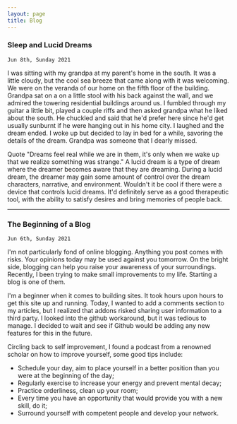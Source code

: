 ```yaml
---
layout: page
title: Blog
---
```

### Sleep and Lucid Dreams

`Jun 8th, Sunday 2021`

I was sitting with my grandpa at my parent's home in the south. It was a little cloudy, but the cool sea breeze that came along with it was welcoming. We were on the veranda of our home on the fifth floor of the building. Grandpa sat on a on a little stool with his back against the wall, and we admired the towering residential buildings around us. I fumbled through my guitar a little bit, played a couple riffs and then asked grandpa what he liked about the south. He chuckled and said that he'd prefer here since he'd get usually sunburnt if he were hanging out in his home city. I laughed and the dream ended. I woke up but decided to lay in bed for a while, savoring the details of the dream. Grandpa was someone that I dearly missed. 

Quote "Dreams feel real while we are in them, it's only when we wake up that we realize something was strange." A lucid dream is a type of dream where the dreamer becomes aware that they are dreaming. During a lucid dream, the dreamer may gain some amount of control over the dream characters, narrative, and environment. Wouldn't it be cool if there were a device that controls lucid dreams. It'd definitely serve as a good therapeutic tool, with the ability to satisfy desires and bring memories of people back.

___
### The Beginning of a Blog

`Jun 6th, Sunday 2021`

I'm not particularly fond of online blogging. Anything you post comes with risks. Your opinions today may be used against you tomorrow. On the bright side, blogging can help you  raise your awareness of your surroundings. Recently, I been trying to make small improvements to my life. Starting a blog is one of them. 

I'm a beginner when it comes to building sites. It took hours upon hours to get this site up and running. Today, I wanted to add a comments section to my articles, but I realized that addons risked sharing user information to a third party. I looked into the github workaround, but it was tedious to manage. I decided to wait and see if Github would be adding any new features for this in the future.

Circling back to self improvement, I found a podcast from a renowned scholar on how to improve yourself, some good tips include:
- Schedule your day, aim to place yourself in a better position than you were at the beginning of the day;
- Regularly exercise to increase your energy and prevent mental decay;
- Practice orderliness, clean up your room;
- Every time you have an opportunity that would provide you with a new skill, do it;
- Surround yourself with competent people and develop your network.
 
